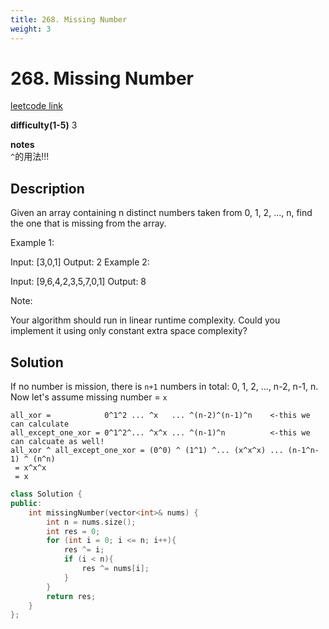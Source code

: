 ```yaml
---
title: 268. Missing Number
weight: 3
---
```

# 268. Missing Number
[leetcode link](https://leetcode.com/problems/missing-number/)

**difficulty(1-5)** 
3

**notes**   
`^`的用法!!!

## Description
Given an array containing n distinct numbers taken from 0, 1, 2, ..., n, find the one that is missing from the array.

Example 1:

Input: [3,0,1]
Output: 2
Example 2:

Input: [9,6,4,2,3,5,7,0,1]
Output: 8

Note:

Your algorithm should run in linear runtime complexity. Could you implement it using only constant extra space complexity?

## Solution

If no number is mission, there is `n+1` numbers in total: 0, 1, 2, ..., n-2, n-1, n.
Now let's assume missing number = `x`
```
all_xor =            0^1^2 ... ^x   ... ^(n-2)^(n-1)^n    <-this we can calculate
all_except_one_xor = 0^1^2^... ^x^x ... ^(n-1)^n          <-this we can calcuate as well!
all_xor ^ all_except_one_xor = (0^0) ^ (1^1) ^... (x^x^x) ... (n-1^n-1) ^ (n^n) 
 = x^x^x
 = x
```


```c++
class Solution {
public:
    int missingNumber(vector<int>& nums) {
        int n = nums.size();
        int res = 0;
        for (int i = 0; i <= n; i++){
            res ^= i;
            if (i < n){
                res ^= nums[i];
            }
        }
        return res;
    }
};
```

